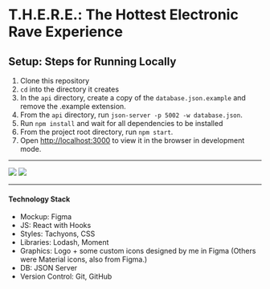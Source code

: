 # T.H.E.R.E.: The Hottest Electronic Rave Experience

## Setup: Steps for Running Locally
1. Clone this repository
1. `cd` into the directory it creates
1. In the `api` directory, create a copy of the `database.json.example` and remove the .example extension.
1. From the `api` directory, run `json-server -p 5002 -w database.json`.
1. Run `npm install` and wait for all dependencies to be installed
1. From the project root directory, run `npm start`.
1. Open [http://localhost:3000](http://localhost:3000) to view it in the browser in development mode.

---

![](src/assets/there_loggedOutUser.gif)
![](src/assets/there_loggedInUser.gif)
<!-- <img src="https://raw.githubusercontent.com//chaser/master/src/assets/chaser_gif1.gif">

<img src="https://raw.githubusercontent.com/cherkesky/chaser/master/src/assets/chaser_gif2.gif"> -->

---

#### Technology Stack
- Mockup: Figma
- JS: React with Hooks
- Styles: Tachyons, CSS
- Libraries: Lodash, Moment
- Graphics: Logo + some custom icons designed by me in Figma (Others were Material icons, also from Figma.)
- DB: JSON Server
- Version Control: Git, GitHub
